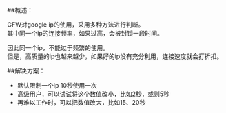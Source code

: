 ##概述：

GFW对google ip的使用，采用多种方法进行判断。  
其中同一个ip的连接频率，如果过高，会被封锁一段时间。  

因此同一个ip，不能过于频繁的使用。  
但是，高质量的ip也越来越少，如果好的ip没有充分利用，连接速度就会打折扣。  


##解决方案：

+ 默认限制一个ip 10秒使用一次
+ 高级用户，可以试试将这个数值改小，比如2秒，或则5秒
+ 再难以工作时，可以把数值改大，比如15、20秒